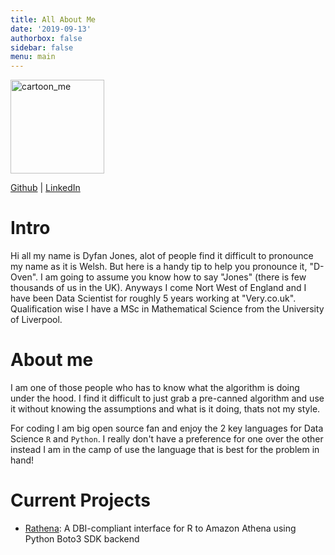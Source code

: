 ```yaml
---
title: All About Me
date: '2019-09-13'
authorbox: false
sidebar: false
menu: main
---
```


<img alt = 'cartoon_me' width='150' src='/./about_files/dj_img.png' />

[Github](https://github.com/DyfanJones) | [LinkedIn](https://www.linkedin.com/in/dyfan-jones-a8261799/)

# Intro

Hi all my name is Dyfan Jones, alot of people find it difficult to pronounce my name as it is Welsh. But here is a handy tip to help you pronounce it, "D-Oven". I am going to assume you know how to say "Jones" (there is few thousands of us in the UK). Anyways I come Nort West of England and I have been Data Scientist for roughly 5 years working at "Very.co.uk". Qualification wise I have a MSc in Mathematical Science from the University of Liverpool. 

# About me

I am one of those people who has to know what the algorithm is doing under the hood. I find it difficult to just grab a pre-canned algorithm and use it without knowing the assumptions and what is it doing, thats not my style.

For coding I am big open source fan and enjoy the 2 key languages for Data Science `R` and `Python`. I really don't have a preference for one over the other instead I am in the camp of use the language that is best for the problem in hand!

# Current Projects

* [Rathena](https://github.com/DyfanJones/RAthena): A DBI-compliant interface for R to Amazon Athena using Python Boto3 SDK backend